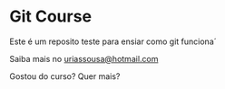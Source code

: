 # Git Course

Este é um reposito teste para ensiar como git funciona´

Saiba mais no uriassousa@hotmail.com


Gostou do curso? Quer mais?
